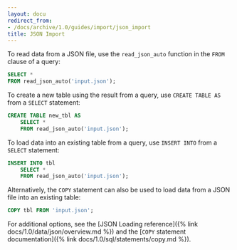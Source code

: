 ```yaml
---
layout: docu
redirect_from:
- /docs/archive/1.0/guides/import/json_import
title: JSON Import
---
```


To read data from a JSON file, use the `read_json_auto` function in the `FROM` clause of a query:

```sql
SELECT *
FROM read_json_auto('input.json');
```

To create a new table using the result from a query, use `CREATE TABLE AS` from a `SELECT` statement:

```sql
CREATE TABLE new_tbl AS
    SELECT *
    FROM read_json_auto('input.json');
```

To load data into an existing table from a query, use `INSERT INTO` from a `SELECT` statement:

```sql
INSERT INTO tbl
    SELECT *
    FROM read_json_auto('input.json');
```

Alternatively, the `COPY` statement can also be used to load data from a JSON file into an existing table:

```sql
COPY tbl FROM 'input.json';
```

For additional options, see the [JSON Loading reference]({% link docs/1.0/data/json/overview.md %}) and the [`COPY` statement documentation]({% link docs/1.0/sql/statements/copy.md %}).